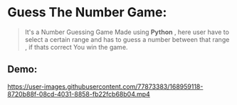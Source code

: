 # Guess The Number Game:
> It's a Number Guessing Game Made using **Python** , here user have to select a certain range and has to guess a number between that range , if thats correct You win the game.
## Demo:


https://user-images.githubusercontent.com/77873383/168959118-8720b88f-08cd-4031-8858-fb22fcb68b04.mp4
